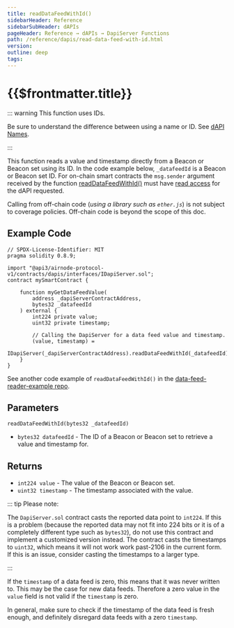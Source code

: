```yaml
---
title: readDataFeedWithId()
sidebarHeader: Reference
sidebarSubHeader: dAPIs
pageHeader: Reference → dAPIs → DapiServer Functions
path: /reference/dapis/read-data-feed-with-id.html
version:
outline: deep
tags:
---
```


<VersionWarning/>

<PageHeader/>

# {{$frontmatter.title}}

::: warning This function uses IDs.

Be sure to understand the difference between using a name or ID. See
[dAPI Names](./#dapi-names).

:::

This function reads a value and timestamp directly from a Beacon or Beacon set
using its ID. In the code example below, `_datafeedId` is a Beacon or Beacon set
ID. For on-chain smart contracts the `msg.sender` argument received by the
function
[readDataFeedWithId()](https://github.com/api3dao/airnode-protocol-v1/blob/v0.5.0/contracts/dapis/DapiServer.sol#L691-L703)
must have [read access](./#coverage-policies) for the dAPI requested.

Calling from off-chain code (_using a library such as `ether.js`_) is not
subject to coverage policies. Off-chain code is beyond the scope of this doc.

## Example Code

```solidity
// SPDX-License-Identifier: MIT
pragma solidity 0.8.9;

import "@api3/airnode-protocol-v1/contracts/dapis/interfaces/IDapiServer.sol";
contract mySmartContract {

    function myGetDataFeedValue(
        address _dapiServerContractAddress,
        bytes32 _datafeedId
    ) external {
        int224 private value;
        uint32 private timestamp;

        // Calling the DapiServer for a data feed value and timestamp.
        (value, timestamp) =
            IDapiServer(_dapiServerContractAddress).readDataFeedWithId(_datafeedId);
    }
}
```

See another code example of `readDataFeedWithId()` in the
[data-feed-reader-example repo](https://github.com/api3dao/data-feed-reader-example/blob/main/contracts/DataFeedReaderExample.sol#L9).

## Parameters

`readDataFeedWithId(bytes32 _datafeedId)`

- `bytes32 datafeedId` - The ID of a Beacon or Beacon set to retrieve a value
  and timestamp for.

## Returns

- `int224 value` - The value of the Beacon or Beacon set.
- `uint32 timestamp` - The timestamp associated with the value.

::: tip Please note:

The `DapiServer.sol` contract casts the reported data point to `int224`. If this
is a problem (because the reported data may not fit into 224 bits or it is of a
completely different type such as `bytes32`), do not use this contract and
implement a customized version instead. The contract casts the timestamps to
`uint32`, which means it will not work work past-2106 in the current form. If
this is an issue, consider casting the timestamps to a larger type.

:::

If the `timestamp` of a data feed is zero, this means that it was never written
to. This may be the case for new data feeds. Therefore a zero value in the
`value` field is not valid if the `timestamp` is zero.

In general, make sure to check if the timestamp of the data feed is fresh
enough, and definitely disregard data feeds with a zero `timestamp`.

